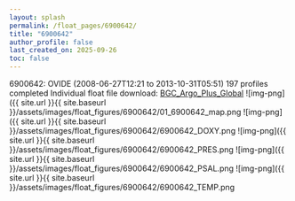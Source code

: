 ```yaml
---
layout: splash
permalink: /float_pages/6900642/
title: "6900642"
author_profile: false
last_created_on: 2025-09-26
toc: false
---
```

 
6900642: OVIDE (2008-06-27T12:21 to 2013-10-31T05:51)
197 profiles completed
Individual float file download: [BGC_Argo_Plus_Global](https://ftp.soest.hawaii.edu/bgc_argo_plus/Individual_Floats/outliers_removed/6900642_Sprof_processed.nc)
![img-png]({{ site.url }}{{ site.baseurl }}/assets/images/float_figures/6900642/01_6900642_map.png
![img-png]({{ site.url }}{{ site.baseurl }}/assets/images/float_figures/6900642/6900642_DOXY.png
![img-png]({{ site.url }}{{ site.baseurl }}/assets/images/float_figures/6900642/6900642_PRES.png
![img-png]({{ site.url }}{{ site.baseurl }}/assets/images/float_figures/6900642/6900642_PSAL.png
![img-png]({{ site.url }}{{ site.baseurl }}/assets/images/float_figures/6900642/6900642_TEMP.png
